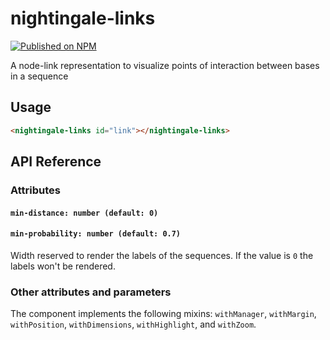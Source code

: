 # nightingale-links

[![Published on NPM](https://img.shields.io/npm/v/@nightingale-elements/nightingale-links.svg)](https://www.npmjs.com/package/@nightingale-elements/nightingale-links)

A node-link representation to visualize points of interaction between bases in a sequence

## Usage

```html
<nightingale-links id="link"></nightingale-links>
```

## API Reference

### Attributes

#### `min-distance: number (default: 0)`

#### `min-probability: number (default: 0.7)`

Width reserved to render the labels of the sequences. If the value is `0` the labels won't be rendered.

### Other attributes and parameters

The component implements the following mixins: `withManager`, `withMargin`, `withPosition`, `withDimensions`, `withHighlight`, and `withZoom`.
